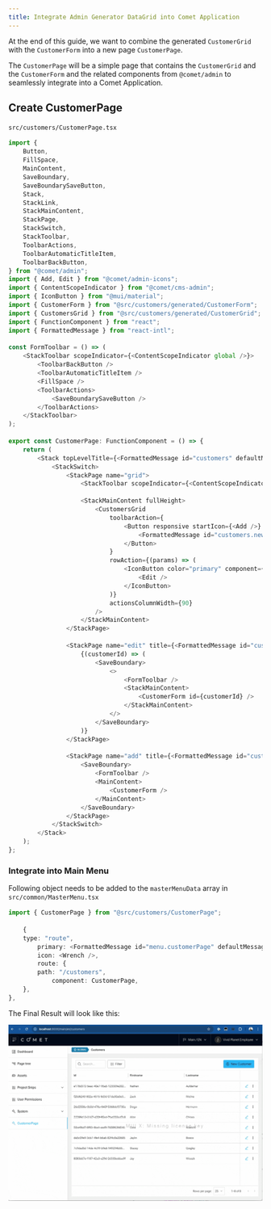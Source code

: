 ```yaml
---
title: Integrate Admin Generator DataGrid into Comet Application
---
```


At the end of this guide, we want to combine the generated `CustomerGrid` with the `CustomerForm` into a new page `CustomerPage`.

The `CustomerPage` will be a simple page that contains the `CustomerGrid` and the `CustomerForm` and the related components from `@comet/admin` to seamlessly integrate into a Comet Application.

## Create CustomerPage

`src/customers/CustomerPage.tsx`

```typescript
import {
    Button,
    FillSpace,
    MainContent,
    SaveBoundary,
    SaveBoundarySaveButton,
    Stack,
    StackLink,
    StackMainContent,
    StackPage,
    StackSwitch,
    StackToolbar,
    ToolbarActions,
    ToolbarAutomaticTitleItem,
    ToolbarBackButton,
} from "@comet/admin";
import { Add, Edit } from "@comet/admin-icons";
import { ContentScopeIndicator } from "@comet/cms-admin";
import { IconButton } from "@mui/material";
import { CustomerForm } from "@src/customers/generated/CustomerForm";
import { CustomersGrid } from "@src/customers/generated/CustomerGrid";
import { FunctionComponent } from "react";
import { FormattedMessage } from "react-intl";

const FormToolbar = () => (
    <StackToolbar scopeIndicator={<ContentScopeIndicator global />}>
        <ToolbarBackButton />
        <ToolbarAutomaticTitleItem />
        <FillSpace />
        <ToolbarActions>
            <SaveBoundarySaveButton />
        </ToolbarActions>
    </StackToolbar>
);

export const CustomerPage: FunctionComponent = () => {
    return (
        <Stack topLevelTitle={<FormattedMessage id="customers" defaultMessage="Customers" />}>
            <StackSwitch>
                <StackPage name="grid">
                    <StackToolbar scopeIndicator={<ContentScopeIndicator global />} />

                    <StackMainContent fullHeight>
                        <CustomersGrid
                            toolbarAction={
                                <Button responsive startIcon={<Add />} component={StackLink} pageName="add" payload="add">
                                    <FormattedMessage id="customers.newCustomer" defaultMessage="New Customer" />
                                </Button>
                            }
                            rowAction={(params) => (
                                <IconButton color="primary" component={StackLink} pageName="edit" payload={params.row.id}>
                                    <Edit />
                                </IconButton>
                            )}
                            actionsColumnWidth={90}
                        />
                    </StackMainContent>
                </StackPage>

                <StackPage name="edit" title={<FormattedMessage id="customers.editCustomer" defaultMessage="Edit Customer" />}>
                    {(customerId) => (
                        <SaveBoundary>
                            <>
                                <FormToolbar />
                                <StackMainContent>
                                    <CustomerForm id={customerId} />
                                </StackMainContent>
                            </>
                        </SaveBoundary>
                    )}
                </StackPage>

                <StackPage name="add" title={<FormattedMessage id="customer.newCustomer" defaultMessage="Add Customer" />}>
                    <SaveBoundary>
                        <FormToolbar />
                        <MainContent>
                            <CustomerForm />
                        </MainContent>
                    </SaveBoundary>
                </StackPage>
            </StackSwitch>
        </Stack>
    );
};
```

### Integrate into Main Menu

Following object needs to be added to the `masterMenuData` array in `src/common/MasterMenu.tsx`

```typescript
import { CustomerPage } from "@src/customers/CustomerPage";

    {
    type: "route",
        primary: <FormattedMessage id="menu.customerPage" defaultMessage="CustomerPage" />,
        icon: <Wrench />,
        route: {
        path: "/customers",
            component: CustomerPage,
    },
},
```

The Final Result will look like this:

![DataGridFormIntegration](./images/DataGridFormIntegration.gif)

